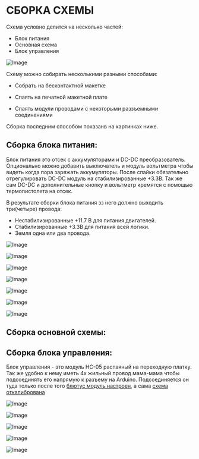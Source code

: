 СБОРКА СХЕМЫ
===

Схема условно делится на несколько частей:

* Блок питания 
* Основная схема 
* Блок управления

![Image](https://github.com/minsk-hackerspace/Robbal/blob/master/images/Robbal_bp.png)

Схему можно собирать несколькими разными способами:

- Собрать на бесконтактной макетке

- Спаять на печатной макетной плате 

- Спаять модули проводами с некоторыми раззъемными соединениями

Сборка последним способом показанв на картинках ниже.

Сборка блока питания:
---

Блок питания это отсек с аккумуляторами и DC-DC преобразователь. Опционально можно добавить выключатель и модуль вольтметра чтобы видеть когда пора заряжать аккумуляторы. После спайки обязательно отрегулировать DC-DC модуль на стабилизированные +3.3В.
Так же сам DC-DC и дополнительные кнопку и вольтметр кремятся с помощью термопистолета на отсек.

В результате сборки блока питания зз него должно выходить три(четыре) провода:

- Нестабилизированные +11.7 В для питания двигателей. 
- Стабилизированные +3.3В для питания всей логики. 
- Земля одна или два провода.

![Image](https://raw.githubusercontent.com/minsk-hackerspace/Robbal/master/images/DSC_9024.jpg)

![Image](https://raw.githubusercontent.com/minsk-hackerspace/Robbal/master/images/DSC_9025.jpg)

![Image](https://raw.githubusercontent.com/minsk-hackerspace/Robbal/master/images/DSC_9025.jpg)

![Image](https://raw.githubusercontent.com/minsk-hackerspace/Robbal/master/images/DSC_9026.jpg)

![Image](https://raw.githubusercontent.com/minsk-hackerspace/Robbal/master/images/DSC_9028.jpg)

![Image](https://raw.githubusercontent.com/minsk-hackerspace/Robbal/master/images/DSC_9029.jpg)

![Image](https://raw.githubusercontent.com/minsk-hackerspace/Robbal/master/images/DSC_9031.jpg)


Сборка основной схемы:
---




Сборка блока управления:
---

Блок управления - это модуль HC-05 распаяный на переходную платку. 
Так же удобно к нему иметь 4х жильный провод мама-мама чтобы подсоединять его напрямую к разъему на Arduino.
Подсоединяется он туда только после того [блютус модуль настроен](https://github.com/minsk-hackerspace/Robbal/blob/master/bt.md), а сама [схема откалибрована](https://github.com/minsk-hackerspace/Robbal/blob/master/tune.md)

![Image](https://raw.githubusercontent.com/minsk-hackerspace/Robbal/master/images/DSC_8933.jpg)

![Image](https://raw.githubusercontent.com/minsk-hackerspace/Robbal/master/images/DSC_8933.jpg)

![Image](https://raw.githubusercontent.com/minsk-hackerspace/Robbal/master/images/DSC_8935.jpg)

![Image](https://raw.githubusercontent.com/minsk-hackerspace/Robbal/master/images/DSC_9033.jpg)

![Image](https://raw.githubusercontent.com/minsk-hackerspace/Robbal/master/images/DSC_0206.jpg)

